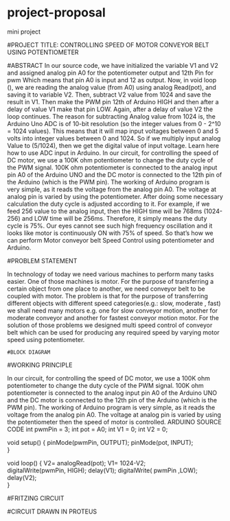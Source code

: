 # project-proposal
mini project 

#PROJECT TITLE: CONTROLLING SPEED OF MOTOR CONVEYOR BELT USING POTENTIOMETER

#ABSTRACT
In our source code, we have initialized the variable V1 and V2 and assigned analog pin A0 for the potentiometer output and 12th Pin for pwm Which means that pin A0 is input and 12 as output.
Now, in void loop (), we are reading the analog value (from A0) using analog Read(pot), and saving it to variable V2. Then, subtract V2 value from 1024 and save the result in V1. Then make the PWM pin 12th of Arduino HIGH and then after a delay of value V1 make that pin LOW. Again, after a delay of value V2 the loop continues.
The reason for subtracting Analog value from 1024 is, the Arduino Uno ADC is of 10-bit resolution (so the integer values from 0 - 2^10 = 1024 values). This means that it will map input voltages between 0 and 5 volts into integer values between 0 and 1024. So if we multiply input analog Value to (5/1024), then we get the digital value of input voltage. Learn here how to use ADC input in Arduino. 
In our circuit, for controlling the speed of DC motor, we use a 100K ohm potentiometer to change the duty cycle of the PWM signal. 100K ohm potentiometer is connected to the analog input pin A0 of the Arduino UNO and the DC motor is connected to the 12th pin of the Arduino (which is the PWM pin). The working of Arduino program is very simple, as it reads the voltage from the analog pin A0. The voltage at analog pin is varied by using the potentiometer. After doing some necessary calculation the duty cycle is adjusted according to it.
For example, if we feed 256 value to the analog input, then the HIGH time will be 768ms (1024-256) and LOW time will be 256ms. Therefore, it simply means the duty cycle is 75%. Our eyes cannot see such high frequency oscillation and it looks like motor is continuously ON with 75% of speed. 
So that’s how we can perform Motor conveyor belt Speed Control using potentiometer and Arduino.


#PROBLEM STATEMENT
	
In technology of today we need various machines to perform many tasks easier. One of those machines is motor. For the purpose of transferring a certain object from one place to another, we need conveyor belt to be coupled with motor. The problem is that for the purpose of transferring different objects with different speed categories(e.g.: slow, moderate , fast) we shall need many motors e.g. one for slow conveyor motion, another for moderate conveyor and another for fastest conveyor motion motor. For the solution of those problems we designed multi speed control of conveyor belt which can be used for producing any required speed by varying motor speed using potentiometer.
    



    #BLOCK DIAGRAM






#WORKING PRINCIPLE


In our circuit, for controlling the speed of DC motor, we use a 100K ohm potentiometer to change the duty cycle of the PWM signal. 100K ohm potentiometer is connected to the analog input pin A0 of the Arduino UNO and the DC motor is connected to the 12th pin of the Arduino (which is the PWM pin). The working of Arduino program is very simple, as it reads the voltage from the analog pin A0. The voltage at analog pin is varied by using the potentiometer then the speed of motor is controlled.
ARDUINO SOURCE CODE
int pwmPin = 3;
int pot = A0; 
int V1 = 0;
int V2 = 0;

void setup() {
pinMode(pwmPin, OUTPUT); 
pinMode(pot, INPUT);  
}

void loop()
{
V2= analogRead(pot); 
V1= 1024-V2;         
digitalWrite(pwmPin, HIGH); 
delay(V1);
digitalWrite( pwmPin ,LOW);  
delay(V2);  
}



#FRITZING CIRCUIT
 






#CIRCUIT DRAWN IN PROTEUS
 
